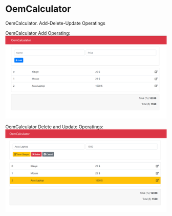 # OemCalculator
OemCalculator. Add-Delete-Update Operatings

OemCalculator Add Operating:  ![alt text](https://github.com/kadielif/OemCalculator/blob/main/Project-Images/1.png)



OemCalculator Delete and Update Operatings:  ![alt text](https://github.com/kadielif/OemCalculator/blob/main/Project-Images/2.png)
